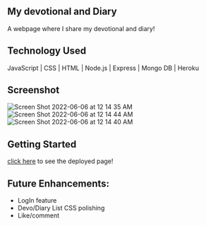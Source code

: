 ## My devotional and Diary
A webpage where I share my devotional and diary!

## Technology Used
JavaScript | CSS | HTML | Node.js | Express | Mongo DB | Heroku

## Screenshot
![Screen Shot 2022-06-06 at 12 14 35 AM](https://user-images.githubusercontent.com/85471095/172093756-da84def4-aefe-4fdd-98d0-301770bc367e.png)
![Screen Shot 2022-06-06 at 12 14 44 AM](https://user-images.githubusercontent.com/85471095/172093754-24bab615-5249-4188-887f-fbd657ddff60.png)
![Screen Shot 2022-06-06 at 12 14 40 AM](https://user-images.githubusercontent.com/85471095/172093755-fb9cd58b-fb34-4463-ae2a-eb2d161cf6e2.png)



## Getting Started

[click here]([https://main--astonishing-dieffenbachia-49841b.netlify.app/](https://project2-minyong-kim.herokuapp.com/diary)) to see the deployed page!

## Future Enhancements:
 * LogIn feature
 * Devo/Diary List CSS polishing
 * Like/comment 
